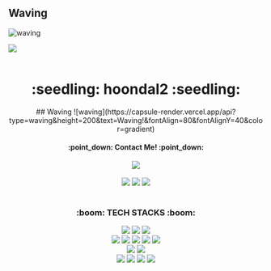 ## Waving <a id="waving">
![waving](https://capsule-render.vercel.app/api?type=waving&height=200&text=Waving!&fontAlign=80&fontAlignY=40&color=gradient)

<a href="https://hits.seeyoufarm.com"><img src="https://hits.seeyoufarm.com/api/count/incr/badge.svg?url=https%3A%2F%2Fgithub.com%2Fhoondal2%2Fhit-counter&count_bg=%23C2C2C2&title_bg=%23FAAB36&icon=smugmug.svg&icon_color=%23FFFFFF&title=hits&edge_flat=false"/></a>
<br/>
<br/>

<div align="center"> 
  <h1>:seedling: hoondal2 :seedling: </h1>## Waving <a id="waving">
![waving](https://capsule-render.vercel.app/api?type=waving&height=200&text=Waving!&fontAlign=80&fontAlignY=40&color=gradient)
  <h4>:point_down: Contact Me! :point_down:</h4>
  <a href="mailto:hoondal02@gmail.com"><img src="https://img.shields.io/badge/Gmail-EA4335?style=for-the-badge&logo=Gmail&logoColor=white&link=mailto:hoondal02@gmail.com"/></a>
</div>
<br>
<div align="center">
  <a href="https://coherent-doll-960.notion.site/hoondal2-e52acd66b2724e9bad12ee4f3adaf8bc"><img src="https://img.shields.io/badge/Notion-white?style=flat&logo=Notion&logoColor=181717"/></a>
  <a href="https://hoondal2.tistory.com/"><img src="https://img.shields.io/badge/Tistory-FFCA28?style=flat&logo=Tistory&logoColor=000000"/></a>
  <a href="https://github.com/hoondal2"><img src="https://img.shields.io/badge/GitHub-white?style=flat&logo=GitHub&logoColor=181717"/></a>
</div>

<br/>

<div align=center><h3>:boom: TECH STACKS :boom:</h3></div>

<div align=center> 
  <img src="https://img.shields.io/badge/JAVA-007396?style=flat&logo=java&logoColor=white"> 
  <img src="https://img.shields.io/badge/Spring-6DB33F?style=flat&logo=spring&logoColor=white"> 
  <img src="https://img.shields.io/badge/SpringBoot-6DB33F?style=flat&logo=springboot&logoColor=white">
  <br>
  
  <img src="https://img.shields.io/badge/HTML5-E34F26?style=flat&logo=html5&logoColor=white"> 
  <img src="https://img.shields.io/badge/CSS-1572B6?style=flat&logo=css3&logoColor=white"> 
  <img src="https://img.shields.io/badge/JavaScript-F7DF1E?style=flat&logo=javascript&logoColor=black"> 
  <img src="https://img.shields.io/badge/JQuery-0769AD?style=flat&logo=jquery&logoColor=white">
  <img src="https://img.shields.io/badge/Bootstrap-7952B3?style=flat&logo=bootstrap&logoColor=white">
  <br>
  
  <img src="https://img.shields.io/badge/Oracle-F80000?style=flat&logo=oracle&logoColor=white"> 
  <img src="https://img.shields.io/badge/Mysql-4479A1?style=flat&logo=mysql&logoColor=white"> 
  <br>

  <img src="https://img.shields.io/badge/Amazon AWS-232F3E?style=flat&logo=amazonaws&logoColor=white"> 
  <img src="https://img.shields.io/badge/Apache Tomcat-F8DC75?style=flat&logo=apachetomcat&logoColor=white">
  <img src="https://img.shields.io/badge/Gradle-02303A?style=flat&logo=gradle&logoColor=white">
   <img src="https://img.shields.io/badge/Maven-C71A36?style=flat&logo=Apache Maven&logoColor=#C71A36">
  <br>
</div>
